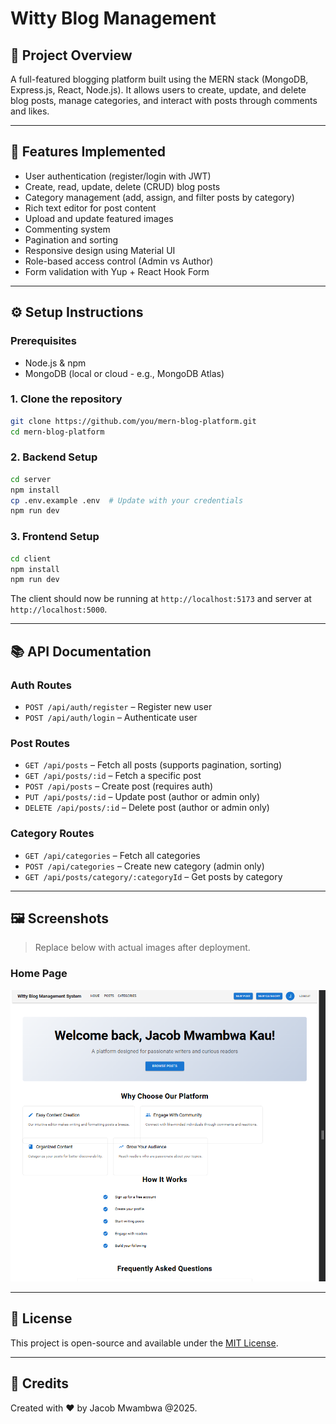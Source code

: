 
# Witty Blog Management

## 📖 Project Overview

A full-featured blogging platform built using the MERN stack (MongoDB, Express.js, React, Node.js). It allows users to create, update, and delete blog posts, manage categories, and interact with posts through comments and likes.

---

## 🚀 Features Implemented

- User authentication (register/login with JWT)
- Create, read, update, delete (CRUD) blog posts
- Category management (add, assign, and filter posts by category)
- Rich text editor for post content
- Upload and update featured images
- Commenting system
- Pagination and sorting
- Responsive design using Material UI
- Role-based access control (Admin vs Author)
- Form validation with Yup + React Hook Form

---

## ⚙️ Setup Instructions

### Prerequisites

- Node.js & npm
- MongoDB (local or cloud - e.g., MongoDB Atlas)

### 1. Clone the repository

```bash
git clone https://github.com/you/mern-blog-platform.git
cd mern-blog-platform
```

### 2. Backend Setup

```bash
cd server
npm install
cp .env.example .env  # Update with your credentials
npm run dev
```

### 3. Frontend Setup

```bash
cd client
npm install
npm run dev
```

The client should now be running at `http://localhost:5173` and server at `http://localhost:5000`.

---

## 📚 API Documentation

### Auth Routes

- `POST /api/auth/register` – Register new user
- `POST /api/auth/login` – Authenticate user

### Post Routes

- `GET /api/posts` – Fetch all posts (supports pagination, sorting)
- `GET /api/posts/:id` – Fetch a specific post
- `POST /api/posts` – Create post (requires auth)
- `PUT /api/posts/:id` – Update post (author or admin only)
- `DELETE /api/posts/:id` – Delete post (author or admin only)

### Category Routes

- `GET /api/categories` – Fetch all categories
- `POST /api/categories` – Create new category (admin only)
- `GET /api/posts/category/:categoryId` – Get posts by category

---

## 🖼 Screenshots

> Replace below with actual images after deployment.

### Home Page
![Home](home.png)

---

## 📄 License

This project is open-source and available under the [MIT License](LICENSE).

---

## 🙌 Credits

Created with ❤️ by Jacob Mwambwa @2025.
